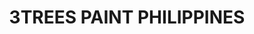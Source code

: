 ---
title: "3TREES PAINT PHILIPPINES"
url: /quezon-city/3trees-paint-philippines/
shop: Eisenwaren
---
